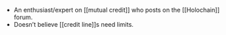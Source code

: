 - An enthusiast/expert on [[mutual credit]] who posts on the [[Holochain]] forum.
- Doesn’t believe [[credit line]]s need limits.
